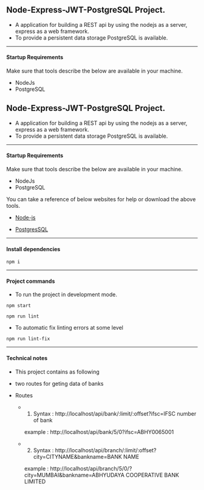 ## Node-Express-JWT-PostgreSQL Project.
- A application for building a REST api by using the nodejs as a server, express as a web framework.
- To provide a persistent data storage PostgreSQL is available.  

---
#### Startup Requirements
Make sure that tools describe the below are available in your machine.
- NodeJs
- PostgreSQL

## Node-Express-JWT-PostgreSQL Project.
- A application for building a REST api by using the nodejs as a server, express as a web framework.
- To provide a persistent data storage PostgreSQL is available.  

---
#### Startup Requirements
Make sure that tools describe the below are available in your machine.
- NodeJs
- PostgreSQL

You can take a reference of below websites for help or download the above tools. 

- [Node-js](https://nodejs.org/en/download/package-manager/)

- [PostgresSQL](https://www.postgresql.org/)


---
#### Install dependencies
```
npm i
```
---
#### Project commands

- To run the project in development mode.
```
npm start

npm run lint
```
- To automatic fix linting errors at some level
```
npm run lint-fix
```
---
#### Technical notes

- This project contains as following

- two routes for geting data of banks

- Routes
    - 1) Syntax : http://localhost/api/bank/:limit/:offset?ifsc=IFSC number of bank

        example : http://localhost/api/bank/5/0?ifsc=ABHY0065001
    - 2) Syntax : http://localhost/api/branch/:limit/:offset?city=CITYNAME&bankname=BANK NAME

        example : http://localhost/api/branch/5/0/?city=MUMBAI&bankname=ABHYUDAYA COOPERATIVE BANK LIMITED
        
